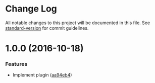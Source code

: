 # Change Log

All notable changes to this project will be documented in this file. See [standard-version](https://github.com/conventional-changelog/standard-version) for commit guidelines.

<a name="1.0.0"></a>
# 1.0.0 (2016-10-18)


### Features

* Implement plugin ([aa94eb4](https://github.com/researchgate/gemini-localip/commit/aa94eb4))
